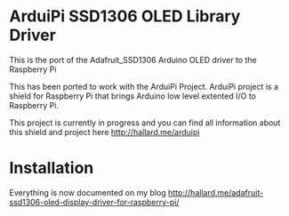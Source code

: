 ArduiPi SSD1306 OLED Library Driver
===================================

This is the port of the Adafruit_SSD1306 Arduino OLED driver to the Raspberry Pi

This has been ported to work with the ArduiPi Project. ArduiPi project is a shield for Raspberry Pi that brings Arduino low level extented I/O to Raspberry Pi.

This project is currently in progress and you can find all information about this shield and project here http://hallard.me/arduipi

Installation
============

Everything is now documented on my blog
http://hallard.me/adafruit-ssd1306-oled-display-driver-for-raspberry-pi/






